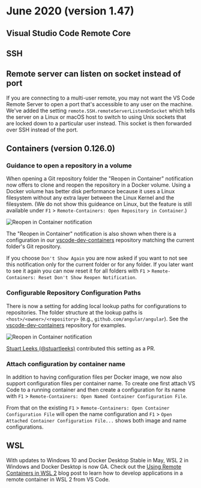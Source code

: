 # June 2020 (version 1.47)

## Visual Studio Code Remote Core

## SSH

## Remote server can listen on socket instead of port

If you are connecting to a multi-user remote, you may not want the VS Code Remote Server to open a port that's accessible to any user on the machine. We've added the setting `remote.SSH.remoteServerListenOnSocket` which tells the server on a Linux or macOS host to switch to using Unix sockets that are locked down to a particular user instead. This socket is then forwarded over SSH instead of the port.

## Containers (version 0.126.0)

### Guidance to open a repository in a volume

When opening a Git repository folder the "Reopen in Container" notification now offers to clone and reopen the repository in a Docker volume. Using a Docker volume has better disk performance because it uses a Linux filesystem without any extra layer between the Linux Kernel and the filesystem. (We do not show this guideance on Linux, but the feature is still available under `F1` > `Remote-Containers: Open Repository in Container`.)

![Reopen in Container notification](images/1_47/reopenincontainernotification.png)

The "Reopen in Container" notification is also shown when there is a configuration in our [vscode-dev-containers](https://github.com/microsoft/vscode-dev-containers/tree/master/repository-containers) repository matching the current folder's Git repository.

If you choose `Don't Show Again` you are now asked if you want to not see this notification only for the current folder or for any folder. If you later want to see it again you can now reset it for all folders with `F1` > `Remote-Containers: Reset Don't Show Reopen Notification`.

### Configurable Repository Configuration Paths

There is now a setting for adding local lookup paths for configurations to repositories. The folder structure at the lookup paths is `<host>/<owner>/<repository>` (e.g., `github.com/angular/angular`). See the [vscode-dev-containers](https://github.com/microsoft/vscode-dev-containers/tree/master/repository-containers) repository for examples.

![Reopen in Container notification](images/1_47/repoconfigpathssetting.png)

[Stuart Leeks (@stuartleeks)](https://github.com/stuartleeks) contributed this setting as a PR.

### Attach configuration by container name

In addition to having configuration files per Docker image, we now also support configuration files per container name. To create one first attach VS Code to a running container and then create a configuration for its name with `F1` > `Remote-Containers: Open Named Container Configuration File`.

From that on the existing `F1` > `Remote-Containers: Open Container Configuration File` will open the name configuration and `F1` > `Open Attached Container Configuration File...` shows both image and name configurations.

## WSL

With updates to Windows 10 and Docker Desktop Stable in May, WSL 2 in Windows and Docker Desktop is now GA. Check out the [Using Remote Containers in WSL 2](https://code.visualstudio.com/blogs/2020/07/01/containers-wsl) blog post to learn how to develop applications in a remote container in WSL 2 from VS Code.
